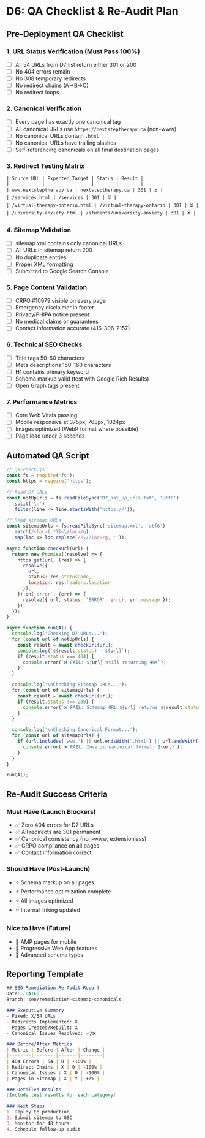 # D6: QA Checklist & Re-Audit Plan

## Pre-Deployment QA Checklist

### 1. URL Status Verification (Must Pass 100%)
- [ ] All 54 URLs from D7 list return either 301 or 200
- [ ] No 404 errors remain
- [ ] No 308 temporary redirects
- [ ] No redirect chains (A→B→C)
- [ ] No redirect loops

### 2. Canonical Verification
- [ ] Every page has exactly one canonical tag
- [ ] All canonical URLs use `https://nextsteptherapy.ca` (non-www)
- [ ] No canonical URLs contain `.html`
- [ ] No canonical URLs have trailing slashes
- [ ] Self-referencing canonicals on all final destination pages

### 3. Redirect Testing Matrix
```
| Source URL | Expected Target | Status | Result |
|------------|-----------------|--------|--------|
| www.nextsteptherapy.ca | nextsteptherapy.ca | 301 | ⏳ |
| /services.html | /services | 301 | ⏳ |
| /virtual-therapy-ontario.html | /virtual-therapy-ontario | 301 | ⏳ |
| /university-anxiety.html | /students/university-anxiety | 301 | ⏳ |
```

### 4. Sitemap Validation
- [ ] sitemap.xml contains only canonical URLs
- [ ] All URLs in sitemap return 200
- [ ] No duplicate entries
- [ ] Proper XML formatting
- [ ] Submitted to Google Search Console

### 5. Page Content Validation
- [ ] CRPO #10979 visible on every page
- [ ] Emergency disclaimer in footer
- [ ] Privacy/PHIPA notice present
- [ ] No medical claims or guarantees
- [ ] Contact information accurate (416-306-2157)

### 6. Technical SEO Checks
- [ ] Title tags 50-60 characters
- [ ] Meta descriptions 150-160 characters
- [ ] H1 contains primary keyword
- [ ] Schema markup valid (test with Google Rich Results)
- [ ] Open Graph tags present

### 7. Performance Metrics
- [ ] Core Web Vitals passing
- [ ] Mobile responsive at 375px, 768px, 1024px
- [ ] Images optimized (WebP format where possible)
- [ ] Page load under 3 seconds

## Automated QA Script

```javascript
// qa-check.js
const fs = require('fs');
const https = require('https');

// Read D7 URLs
const notUpUrls = fs.readFileSync('D7_not_up_urls.txt', 'utf8')
  .split('\n')
  .filter(line => line.startsWith('https://'));

// Read sitemap URLs
const sitemapUrls = fs.readFileSync('sitemap.xml', 'utf8')
  .match(/<loc>(.*?)<\/loc>/g)
  .map(loc => loc.replace(/<\/?loc>/g, ''));

async function checkUrl(url) {
  return new Promise((resolve) => {
    https.get(url, (res) => {
      resolve({
        url,
        status: res.statusCode,
        location: res.headers.location
      });
    }).on('error', (err) => {
      resolve({ url, status: 'ERROR', error: err.message });
    });
  });
}

async function runQA() {
  console.log('Checking D7 URLs...');
  for (const url of notUpUrls) {
    const result = await checkUrl(url);
    console.log(`${result.status} - ${url}`);
    if (result.status === 404) {
      console.error(`❌ FAIL: ${url} still returning 404`);
    }
  }

  console.log('\nChecking Sitemap URLs...');
  for (const url of sitemapUrls) {
    const result = await checkUrl(url);
    if (result.status !== 200) {
      console.error(`❌ FAIL: Sitemap URL ${url} returns ${result.status}`);
    }
  }

  console.log('\nChecking Canonical Format...');
  for (const url of sitemapUrls) {
    if (url.includes('www.') || url.endsWith('.html') || url.endsWith('/')) {
      console.error(`❌ FAIL: Invalid canonical format: ${url}`);
    }
  }
}

runQA();
```

## Re-Audit Success Criteria

### Must Have (Launch Blockers)
- ✅ Zero 404 errors for D7 URLs
- ✅ All redirects are 301 permanent
- ✅ Canonical consistency (non-www, extensionless)
- ✅ CRPO compliance on all pages
- ✅ Contact information correct

### Should Have (Post-Launch)
- ⭐ Schema markup on all pages
- ⭐ Performance optimization complete
- ⭐ All images optimized
- ⭐ Internal linking updated

### Nice to Have (Future)
- 💫 AMP pages for mobile
- 💫 Progressive Web App features
- 💫 Advanced schema types

## Reporting Template

```markdown
## SEO Remediation Re-Audit Report
Date: [DATE]
Branch: seo/remediation-sitemap-canonicals

### Executive Summary
- Fixed: X/54 URLs
- Redirects Implemented: X
- Pages Created/Rebuilt: X
- Canonical Issues Resolved: ✅/❌

### Before/After Metrics
| Metric | Before | After | Change |
|--------|--------|-------|--------|
| 404 Errors | 54 | 0 | -100% |
| Redirect Chains | X | 0 | -100% |
| Canonical Issues | X | 0 | -100% |
| Pages in Sitemap | X | Y | +Z% |

### Detailed Results
[Include test results for each category]

### Next Steps
1. Deploy to production
2. Submit sitemap to GSC
3. Monitor for 48 hours
4. Schedule follow-up audit
```